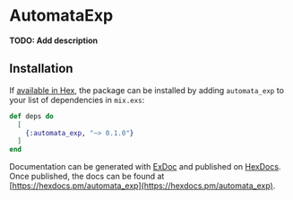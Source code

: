 # AutomataExp

**TODO: Add description**

## Installation

If [available in Hex](https://hex.pm/docs/publish), the package can be installed
by adding `automata_exp` to your list of dependencies in `mix.exs`:

```elixir
def deps do
  [
    {:automata_exp, "~> 0.1.0"}
  ]
end
```

Documentation can be generated with [ExDoc](https://github.com/elixir-lang/ex_doc)
and published on [HexDocs](https://hexdocs.pm). Once published, the docs can
be found at [https://hexdocs.pm/automata_exp](https://hexdocs.pm/automata_exp).

